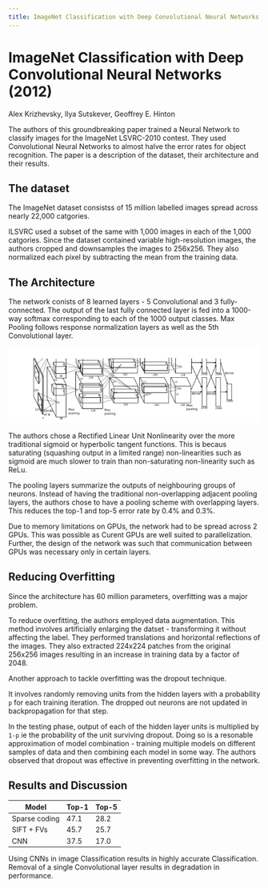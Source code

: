 ```yaml
---
title: ImageNet Classification with Deep Convolutional Neural Networks (2012)
---
```


# ImageNet Classification with Deep Convolutional Neural Networks (2012)
Alex Krizhevsky,
Ilya Sutskever,
Geoffrey E. Hinton

The authors of this groundbreaking paper trained a Neural Network to classify images for the ImageNet LSVRC-2010 contest. They used Convolutional Neural Networks to almost halve the error rates for object recognition. The paper is a description of the dataset, their architecture and their results.

## The dataset
The ImageNet dataset consistss of 15 million labelled images spread across nearly 22,000 catgories.

ILSVRC used a subset of the same with 1,000 images in each of the 1,000 catgories.
Since the dataset contained variable high-resolution images, the authors cropped and downsamples the images to 256x256. They also normalized each pixel by subtracting the mean from the training data.

## The Architecture
The network conists of 8 learned layers - 5 Convolutional and 3 fully-connected. The output of the last fully connected layer is fed into a 1000-way softmax corresponding to each of the 1000 output classes. Max Pooling follows response normalization layers as well as the 5th Convolutional layer.

![Architecture](./images/imagenet-cnn.png)

The authors chose a Rectified Linear Unit Nonlinearity over the more traditional sigmoid or hyperbolic tangent functions. This is becaus saturating (squashing output in a limited range) non-linearities such as sigmoid are much slower to train than non-saturating non-linearity such as ReLu.

The pooling layers summarize the outputs of neighbouring groups of neurons. Instead of having the traditional non-overlapping adjacent pooling layers, the authors chose to have a pooling scheme with overlapping layers. This reduces the top-1 and top-5 error rate by 0.4% and 0.3%.

Due to memory limitations on GPUs, the network had to be spread across 2 GPUs. This was possible as Curent GPUs are well suited to parallelization. Further, the design of the network was such that communication between GPUs was necessary only in certain layers.


## Reducing Overfitting

Since the architecture has 60 million parameters, overfitting was a major problem.

To reduce overfitting, the authors employed data augmentation. This method involves artificially enlarging the datset - transforming it without affecting the label. They performed  translations and horizontal reflections of the images. They also extracted 224x224 patches from the original 256x256 images resulting in an increase in training data by a factor of 2048.

Another approach to tackle overfitting was the dropout technique.

It involves randomly removing units from the hidden layers with a probability `p` for each training iteration. The dropped out neurons are not updated in backpropagation for that step.

In the testing phase, output of each of the hidden layer units is multiplied by `1-p` ie the probability of the unit surviving dropout. Doing so is a resonable approximation of model combination - training multiple models on different samples of data and then combining each model in some way.
The authors observed that dropout was effective in preventing overfitting in the network.

## Results and Discussion

|Model|Top-1|Top-5|
|-----|-----|-----|
|Sparse coding|47.1|28.2|
|SIFT + FVs|45.7|25.7|
|CNN|37.5|17.0|

Using CNNs in image Classification results in highly accurate Classification. Removal of a single Convolutional layer results in degradation in performance.
